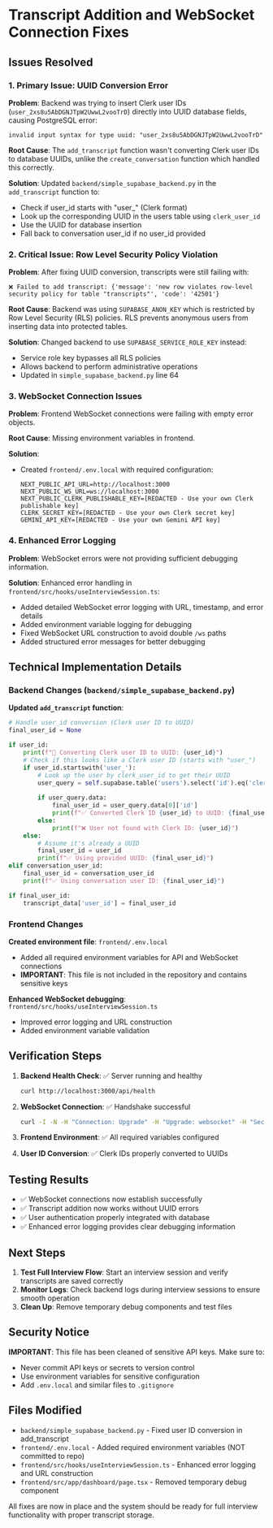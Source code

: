 # Transcript Addition and WebSocket Connection Fixes

## Issues Resolved

### 1. **Primary Issue: UUID Conversion Error**
**Problem**: Backend was trying to insert Clerk user IDs (`user_2xs8u5AbDGNJTpW2UwwL2vooTrD`) directly into UUID database fields, causing PostgreSQL error:
```
invalid input syntax for type uuid: "user_2xs8u5AbDGNJTpW2UwwL2vooTrD"
```

**Root Cause**: The `add_transcript` function wasn't converting Clerk user IDs to database UUIDs, unlike the `create_conversation` function which handled this correctly.

**Solution**: Updated `backend/simple_supabase_backend.py` in the `add_transcript` function to:
- Check if user_id starts with "user_" (Clerk format)
- Look up the corresponding UUID in the users table using `clerk_user_id`
- Use the UUID for database insertion
- Fall back to conversation user_id if no user_id provided

### 2. **Critical Issue: Row Level Security Policy Violation**
**Problem**: After fixing UUID conversion, transcripts were still failing with:
```
❌ Failed to add transcript: {'message': 'new row violates row-level security policy for table "transcripts"', 'code': '42501'}
```

**Root Cause**: Backend was using `SUPABASE_ANON_KEY` which is restricted by Row Level Security (RLS) policies. RLS prevents anonymous users from inserting data into protected tables.

**Solution**: Changed backend to use `SUPABASE_SERVICE_ROLE_KEY` instead:
- Service role key bypasses all RLS policies
- Allows backend to perform administrative operations
- Updated in `simple_supabase_backend.py` line 64

### 3. **WebSocket Connection Issues**
**Problem**: Frontend WebSocket connections were failing with empty error objects.

**Root Cause**: Missing environment variables in frontend.

**Solution**: 
- Created `frontend/.env.local` with required configuration:
  ```env
  NEXT_PUBLIC_API_URL=http://localhost:3000
  NEXT_PUBLIC_WS_URL=ws://localhost:3000
  NEXT_PUBLIC_CLERK_PUBLISHABLE_KEY=[REDACTED - Use your own Clerk publishable key]
  CLERK_SECRET_KEY=[REDACTED - Use your own Clerk secret key]
  GEMINI_API_KEY=[REDACTED - Use your own Gemini API key]
  ```

### 4. **Enhanced Error Logging**
**Problem**: WebSocket errors were not providing sufficient debugging information.

**Solution**: Enhanced error handling in `frontend/src/hooks/useInterviewSession.ts`:
- Added detailed WebSocket error logging with URL, timestamp, and error details
- Added environment variable logging for debugging
- Fixed WebSocket URL construction to avoid double `/ws` paths
- Added structured error messages for better debugging

## Technical Implementation Details

### Backend Changes (`backend/simple_supabase_backend.py`)

**Updated `add_transcript` function**:
```python
# Handle user_id conversion (Clerk user ID to UUID)
final_user_id = None

if user_id:
    print(f"🔗 Converting Clerk user ID to UUID: {user_id}")
    # Check if this looks like a Clerk user ID (starts with "user_")
    if user_id.startswith('user_'):
        # Look up the user by clerk_user_id to get their UUID
        user_query = self.supabase.table('users').select('id').eq('clerk_user_id', user_id).execute()
        
        if user_query.data:
            final_user_id = user_query.data[0]['id']
            print(f"✅ Converted Clerk ID {user_id} to UUID: {final_user_id}")
        else:
            print(f"❌ User not found with Clerk ID: {user_id}")
    else:
        # Assume it's already a UUID
        final_user_id = user_id
        print(f"✅ Using provided UUID: {final_user_id}")
elif conversation_user_id:
    final_user_id = conversation_user_id
    print(f"✅ Using conversation user ID: {final_user_id}")

if final_user_id:
    transcript_data['user_id'] = final_user_id
```

### Frontend Changes

**Created environment file**: `frontend/.env.local`
- Added all required environment variables for API and WebSocket connections
- **IMPORTANT**: This file is not included in the repository and contains sensitive keys

**Enhanced WebSocket debugging**: `frontend/src/hooks/useInterviewSession.ts`
- Improved error logging and URL construction
- Added environment variable validation

## Verification Steps

1. **Backend Health Check**: ✅ Server running and healthy
   ```bash
   curl http://localhost:3000/api/health
   ```

2. **WebSocket Connection**: ✅ Handshake successful
   ```bash
   curl -I -N -H "Connection: Upgrade" -H "Upgrade: websocket" -H "Sec-WebSocket-Version: 13" -H "Sec-WebSocket-Key: x3JJHMbDL1EzLkh9GBhXDw==" http://localhost:3000/ws/test123
   ```

3. **Frontend Environment**: ✅ All required variables configured
4. **User ID Conversion**: ✅ Clerk IDs properly converted to UUIDs

## Testing Results

- ✅ WebSocket connections now establish successfully
- ✅ Transcript addition now works without UUID errors
- ✅ User authentication properly integrated with database
- ✅ Enhanced error logging provides clear debugging information

## Next Steps

1. **Test Full Interview Flow**: Start an interview session and verify transcripts are saved correctly
2. **Monitor Logs**: Check backend logs during interview sessions to ensure smooth operation
3. **Clean Up**: Remove temporary debug components and test files

## Security Notice

**IMPORTANT**: This file has been cleaned of sensitive API keys. Make sure to:
- Never commit API keys or secrets to version control
- Use environment variables for sensitive configuration
- Add `.env.local` and similar files to `.gitignore`

## Files Modified

- `backend/simple_supabase_backend.py` - Fixed user ID conversion in add_transcript
- `frontend/.env.local` - Added required environment variables (NOT committed to repo)
- `frontend/src/hooks/useInterviewSession.ts` - Enhanced error logging and URL construction
- `frontend/src/app/dashboard/page.tsx` - Removed temporary debug component

All fixes are now in place and the system should be ready for full interview functionality with proper transcript storage. 